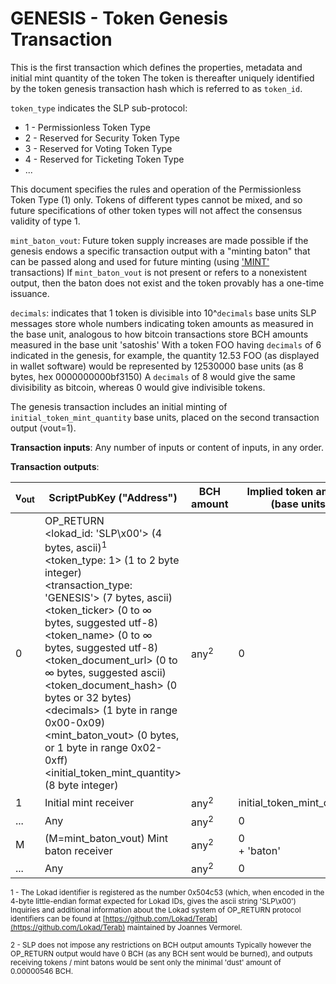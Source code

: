 # GENESIS - Token Genesis Transaction

This is the first transaction which defines the properties, metadata and initial mint quantity of the token
The token is thereafter uniquely identified by the token genesis transaction hash which is referred to as `token_id`.

`token_type` indicates the SLP sub-protocol:

* 1 - Permissionless Token Type
* 2 - Reserved for Security Token Type
* 3 - Reserved for Voting Token Type
* 4 - Reserved for Ticketing Token Type
* ...

This document specifies the rules and operation of the Permissionless Token Type (1) only.
Tokens of different types cannot be mixed, and so future specifications of other token types will not affect the consensus validity of type 1.

`mint_baton_vout`: Future token supply increases are made possible if the genesis endows a specific transaction output with a "minting baton" that can be passed along and used for future minting (using ['MINT'](/protocol/slp/mint) transactions)
If `mint_baton_vout` is not present or refers to a nonexistent output, then the baton does not exist and the token provably has a one-time issuance.

`decimals`: indicates that 1 token is divisible into 10^`decimals` base units
SLP messages store whole numbers indicating token amounts as measured in the base unit, analogous to how bitcoin transactions store BCH amounts measured in the base unit 'satoshis'
With a token FOO having `decimals` of 6 indicated in the genesis, for example, the quantity 12.53 FOO (as displayed in wallet software) would be represented by 12530000 base units (as 8 bytes, hex 0000000000bf3150)
A `decimals` of 8 would give the same divisibility as bitcoin, whereas 0 would give indivisible tokens.

The genesis transaction includes an initial minting of `initial_token_mint_quantity` base units, placed on the second transaction output (vout=1).

**Transaction inputs**: Any number of inputs or content of inputs, in any order.

**Transaction outputs**:

| v<sub>out</sub> | ScriptPubKey ("Address")| BCH amount| Implied token amount (base units) |
| - | - | - | - |
| 0 | OP_RETURN<br>&lt;lokad_id: 'SLP\x00'&gt; (4 bytes, ascii)<sup>1</sup><br>&lt;token_type: 1&gt; (1 to 2 byte integer)<br>&lt;transaction_type: 'GENESIS'&gt; (7 bytes, ascii)<br>&lt;token_ticker&gt; (0 to ∞ bytes, suggested utf-8)<br>&lt;token_name&gt; (0 to ∞ bytes, suggested utf-8)<br>&lt;token_document_url&gt; (0 to ∞ bytes, suggested ascii)<br>&lt;token_document_hash&gt; (0 bytes or 32 bytes)<br>&lt;decimals&gt; (1 byte in range 0x00-0x09)<br>&lt;mint_baton_vout&gt; (0 bytes, or 1 byte in range 0x02-0xff)<br>&lt;initial_token_mint_quantity&gt; (8 byte integer)<br> | any<sup>2</sup> | 0 |
| 1 | Initial mint receiver | any<sup>2</sup> | initial_token_mint_quantity |
| ... | Any | any<sup>2</sup> | 0 |
| M | (M=mint_baton_vout) Mint baton receiver | any<sup>2</sup> | 0<br>+ 'baton' |
| ... | Any | any<sup>2</sup> | 0 |




<sup>1 - 
The Lokad identifier is registered as the number 0x504c53 (which, when encoded in the 4-byte little-endian format expected for Lokad IDs, gives the ascii string 'SLP\x00')
Inquiries and additional information about the Lokad system of OP_RETURN protocol identifiers can be found at [https://github.com/Lokad/Terab](https://github.com/Lokad/Terab) maintained by Joannes Vermorel.</sup>

<sup>2 - 
SLP does not impose any restrictions on BCH output amounts
Typically however the OP_RETURN output would have 0 BCH (as any BCH sent would be burned), and outputs receiving tokens / mint batons would be sent only the minimal 'dust' amount of 0.00000546 BCH.</sup>
